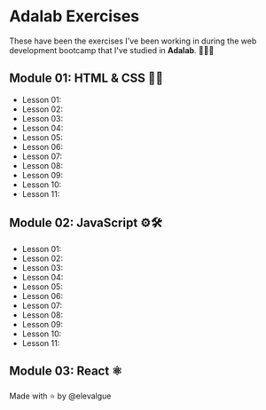# Adalab Exercises
These have been the exercises I've been working in during the web development bootcamp that I've studied in __Adalab__. 🚀🚀🚀


## Module 01: HTML & CSS 💅🌈

- Lesson 01:
- Lesson 02:
- Lesson 03:
- Lesson 04:
- Lesson 05:
- Lesson 06: 
- Lesson 07:
- Lesson 08:
- Lesson 09:
- Lesson 10: 
- Lesson 11:

## Module 02: JavaScript ⚙️🛠️

- Lesson 01:
- Lesson 02:
- Lesson 03:
- Lesson 04:
- Lesson 05:
- Lesson 06: 
- Lesson 07:
- Lesson 08:
- Lesson 09:
- Lesson 10: 
- Lesson 11:


## Module 03: React ⚛️

###

Made with ⭐  by @elevalgue
